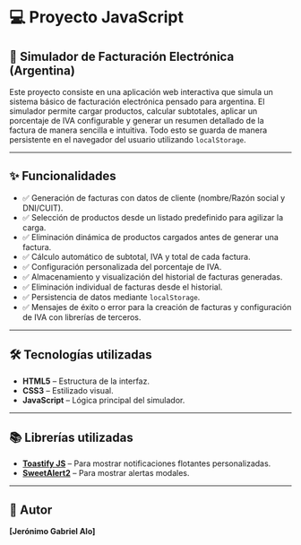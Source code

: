 # 💻 Proyecto JavaScript

## 🧾 Simulador de Facturación Electrónica (Argentina)

Este proyecto consiste en una aplicación web interactiva que simula un sistema básico de facturación electrónica pensado para argentina. El simulador permite cargar productos, calcular subtotales, aplicar un porcentaje de IVA configurable y generar un resumen detallado de la factura de manera sencilla e intuitiva. Todo esto se guarda de manera persistente en el navegador del usuario utilizando `localStorage`.

---

## ✨ Funcionalidades

- ✅ Generación de facturas con datos de cliente (nombre/Razón social y DNI/CUIT).
- ✅ Selección de productos desde un listado predefinido para agilizar la carga.
- ✅ Eliminación dinámica de productos cargados antes de generar una factura.
- ✅ Cálculo automático de subtotal, IVA y total de cada factura.
- ✅ Configuración personalizada del porcentaje de IVA.
- ✅ Almacenamiento y visualización del historial de facturas generadas.
- ✅ Eliminación individual de facturas desde el historial.
- ✅ Persistencia de datos mediante `localStorage`.
- ✅ Mensajes de éxito o error para la creación de facturas y configuración de IVA con librerías de terceros.

---

## 🛠️ Tecnologías utilizadas

- **HTML5** – Estructura de la interfaz.
- **CSS3** – Estilizado visual.
- **JavaScript** – Lógica principal del simulador.

---

## 📚 Librerías utilizadas

- **[Toastify JS](https://apvarun.github.io/toastify-js/)** – Para mostrar notificaciones flotantes personalizadas.
- **[SweetAlert2](https://sweetalert2.github.io/)** – Para mostrar alertas modales.

---

## 📧 Autor

**[Jerónimo Gabriel Alo]**  
